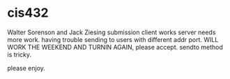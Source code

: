 cis432
======

Walter Sorenson and Jack Ziesing submission
client works
server needs more work.  having trouble sending to users with different addr port.
WILL WORK THE WEEKEND AND TURNIN AGAIN, please accept.  sendto method is tricky.

please enjoy.
